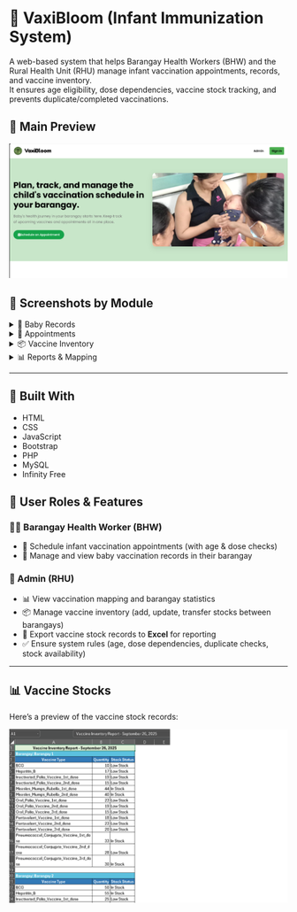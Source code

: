 # 🍼 VaxiBloom (Infant Immunization System)

A web-based system that helps Barangay Health Workers (BHW) and the Rural Health Unit (RHU) manage infant vaccination appointments, records, and vaccine inventory.  
It ensures age eligibility, dose dependencies, vaccine stock tracking, and prevents duplicate/completed vaccinations.

## 📸 Main Preview
[![Preview](assets/landingpage.png)](assets/landingpage.png)

## 📂 Screenshots by Module

<details>
  <summary>👶 Baby Records</summary>

  ![Baby List](assets/baby_list.png)  
  ![Baby Profile](assets/baby-profile.png)

</details>

<details>
  <summary>📅 Appointments</summary>

  ![Appointment Form](assets/appointment_form.png)  
  ![Appointment Calendar](assets/appointment_listpng.png)

</details>

<details>
  <summary>📦 Vaccine Inventory</summary>

  ![Inventory List](assets/vaccine_inventory.png)  
  ![Stock Transfer](assets/stock_transfer.png)

</details>

<details>
  <summary>📊 Reports & Mapping</summary>

  ![Vaccination Report](assets/admin_report.png)  
  ![Barangay Mapping](assets/admin_map.png)

</details>

---

## 🔧 Built With
- HTML  
- CSS  
- JavaScript  
- Bootstrap  
- PHP  
- MySQL  
- Infinity Free  

## 👥 User Roles & Features

### 👩‍⚕️ Barangay Health Worker (BHW)
- 📅 Schedule infant vaccination appointments (with age & dose checks)  
- 🧾 Manage and view baby vaccination records in their barangay  

### 🏥 Admin (RHU)
- 📊 View vaccination mapping and barangay statistics  
- 📦 Manage vaccine inventory (add, update, transfer stocks between barangays)  
- 📑 Export vaccine stock records to **Excel** for reporting  
- ✅ Ensure system rules (age, dose dependencies, duplicate checks, stock availability)  

---

## 📊 Vaccine Stocks

Here’s a preview of the vaccine stock records:

![Vaccine Stocks Screenshot](assets/excel-stocks.png)



